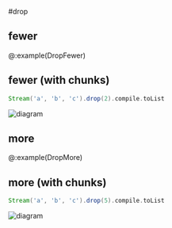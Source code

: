 #drop
## fewer

@:example(DropFewer)

## fewer (with chunks)

```scala
Stream('a', 'b', 'c').drop(2).compile.toList

```
![diagram](drop/fewer--with-chunks-.png)

## more

@:example(DropMore)

## more (with chunks)

```scala
Stream('a', 'b', 'c').drop(5).compile.toList

```
![diagram](drop/more--with-chunks-.png)
